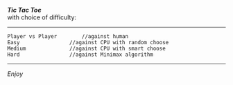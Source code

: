 ***Tic Tac Toe***  
with choice of difficulty:
___
```
Player vs Player		//against human
Easy				//against CPU with random choose		
Medium				//against CPU with smart choose
Hard				//against Minimax algorithm
```
___
_Enjoy_  